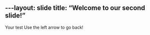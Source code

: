 ---layout: slide
title: “Welcome to our second slide!”
---
Your test
Use the left arrow to go back!
